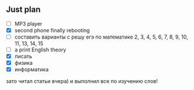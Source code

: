 ## Just plan
- [ ] MP3 player
- [x] second phone finally rebooting
- [ ] составить варианты с решу егэ по математике
	2, 3, 4, 5, 6, 7, 8, 9, 10, 11, 13, 14, 15
- [ ] a print English theory 
- [x] писать
- [x] физика
- [x] информатика

зато читал статьи вчера) и выполнил все по изучению слов!
